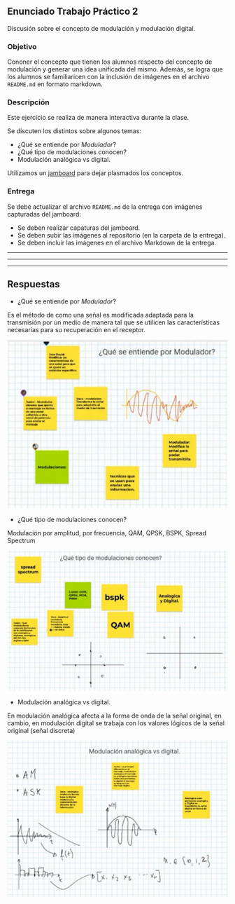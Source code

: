 ## Enunciado Trabajo Práctico 2

Discusión sobre el concepto de modulación y modulación digital.


### Objetivo

Cononer el concepto que tienen los alumnos respecto del concepto de
modulación y generar una idea unificada del mismo.
Además, se logra que los alumnos se familiaricen con la inclusión
de imágenes en el archivo `README.md` en formato markdown.


### Descripción

Este ejercicio se realiza de manera interactiva durante la clase.

Se discuten los distintos sobre algunos temas:
- ¿Qué se entiende por *Modulador*?
- ¿Qué tipo de modulaciones conocen?
- Modulación analógica vs digital.

Utilizamos un
[jamboard](https://jamboard.google.com/d/14Rc32zSv2SZxCD_AwYwmw8nNAMXTaHe0eJfUeeXiGHE/edit?usp=sharing)
para dejar plasmados los conceptos.

### Entrega

Se debe actualizar el archivo `README.md` de la entrega con imágenes
capturadas del jamboard:
  - Se deben realizar capaturas del jamboard.
  - Se deben subir las imágenes al repositorio (en la carpeta de la entrega).
  - Se deben incluir las imágenes en el archivo Markdown de la entrega.

---
---
---

## Respuestas


- ¿Qué se entiende por *Modulador*?

Es el método de como una señal es modificada adaptada para la transmisión por un medio de manera tal que se utilicen las características necesarias para su recuperación en el receptor.

![Que es un Modulador](Jam01.png)

- ¿Qué tipo de modulaciones conocen?

Modulación por amplitud, por frecuencia, QAM, QPSK, BSPK, Spread Spectrum

![Tipos de modulaciones](Jam02.png)

- Modulación analógica vs digital.

En modulación analógica afecta a la forma de onda de la señal original, en cambio, en modulación digital se trabaja con los valores lógicos de la señal original (señal discreta)

![Modulación analógica vs digital](Jam03.png)